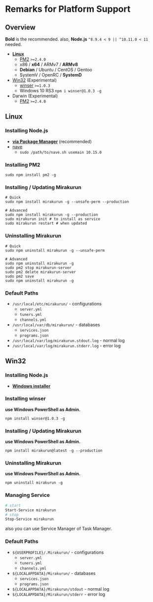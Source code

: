 # Remarks for Platform Support

## Overview

**Bold** is the recommended. also, **Node.js** `^8.9.4 < 9 || ^10.11.0 < 11` needed.

* [**Linux**](#linux)
  * [PM2](http://pm2.keymetrics.io/) `>=2.4.0`
  * x86 / **x64** / ARMv7 / **ARMv8**
  * **Debian** / Ubuntu / CentOS / Gentoo
  * SystemV / OpenRC / **SystemD**
* [Win32](#win32) (Experimental)
  * [winser](https://github.com/jfromaniello/winser) `>=1.0.3`
  * Windows 10 RS3 `npm i winser@1.0.3 -g`
* Darwin (Experimental)
  * [PM2](http://pm2.keymetrics.io/) `>=2.4.0`

## Linux

### Installing Node.js

* [**via Package Manager**](https://nodejs.org/en/download/package-manager/#debian-and-ubuntu-based-linux-distributions) (recommended)
* [nave](https://github.com/isaacs/nave)
  * `sudo /path/to/nave.sh usemain 10.15.0`

### Installing PM2

```
sudo npm install pm2 -g
```

### Installing / Updating Mirakurun

```
# Quick
sudo npm install mirakurun -g --unsafe-perm --production

# Advanced
sudo npm install mirakurun -g --production
sudo mirakurun init # to install as service
sudo mirakurun restart # when updated
```

### Uninstalling Mirakurun

```
# Quick
sudo npm uninstall mirakurun -g --unsafe-perm

# Advanced
sudo npm uninstall mirakurun -g
sudo pm2 stop mirakurun-server
sudo pm2 delete mirakurun-server
sudo pm2 save
sudo npm uninstall mirakurun -g
```

### Default Paths

* `/usr/local/etc/mirakurun/` - configurations
  * `server.yml`
  * `tuners.yml`
  * `channels.yml`
* `/usr/local/var/db/mirakurun/` - databases
  * `services.json`
  * `programs.json`
* `/usr/local/var/log/mirakurun.stdout.log` - normal log
* `/usr/local/var/log/mirakurun.stderr.log` - error log

## Win32

### Installing Node.js

* [**Windows installer**](https://nodejs.org/en/download/)

### Installing winser

**use Windows PowerShell as Admin.**

```
npm install winser@1.0.3 -g
```

### Installing / Updating Mirakurun

**use Windows PowerShell as Admin.**

```
npm install mirakurun@latest -g --production
```

### Uninstalling Mirakurun

**use Windows PowerShell as Admin.**

```
npm uninstall mirakurun -g
```

### Managing Service

```sh
# start
Start-Service mirakurun
# stop
Stop-Service mirakurun
```

also you can use Service Manager of Task Manager.

### Default Paths

* `${USERPROFILE}/.Mirakurun/` - configurations
  * `server.yml`
  * `tuners.yml`
  * `channels.yml`
* `${LOCALAPPDATA}/Mirakurun/` - databases
  * `services.json`
  * `programs.json`
* `${LOCALAPPDATA}/Mirakurun/stdout` - normal log
* `${LOCALAPPDATA}/Mirakurun/stderr` - error log
